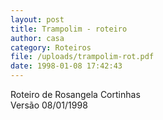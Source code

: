 ```yaml
---
layout: post
title: Trampolim - roteiro
author: casa
category: Roteiros
file: /uploads/trampolim-rot.pdf
date: 1998-01-08 17:42:43
---
```

Roteiro de Rosangela Cortinhas\
Versão 08/01/1998